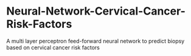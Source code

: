 # Neural-Network-Cervical-Cancer-Risk-Factors
A multi layer perceptron feed-forward neural network to predict biopsy based on cervical cancer risk factors
